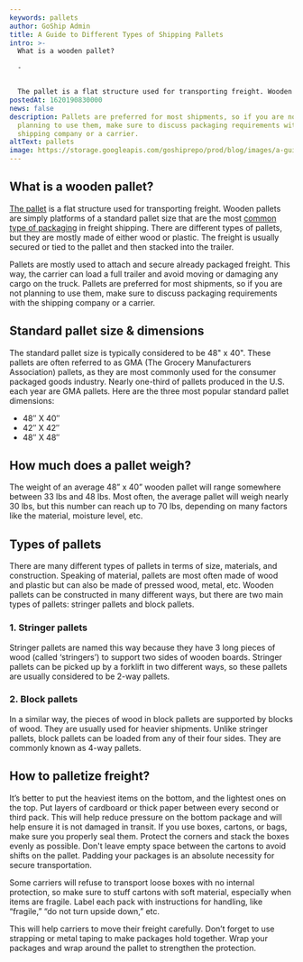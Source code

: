 ```yaml
---
keywords: pallets
author: GoShip Admin
title: A Guide to Different Types of Shipping Pallets
intro: >-
  What is a wooden pallet?

  -


  The pallet is a flat structure used for transporting freight. Wooden pallets are simply platforms of a standard pallet size that are the most common type of packaging in freight shipping. There are different types of pallets, but they are mostly made of either wood or plastic. The freight is usually secured or tied to the pallet and then stacked into the trailer. Pallets are mostly used to attach and secure already packaged freight. This way, the carrier can load a full trailer a
postedAt: 1620190830000
news: false
description: Pallets are preferred for most shipments, so if you are not
  planning to use them, make sure to discuss packaging requirements with the
  shipping company or a carrier.
altText: pallets
image: https://storage.googleapis.com/goshiprepo/prod/blog/images/a-guide-to-different-types-of-shipping-pallets.jpg
---
```

## What is a wooden pallet?

[The pallet](https://www.plslogistics.com/blog/10-tips-for-palletizing/) is a flat structure used for transporting freight. Wooden pallets are simply platforms of a standard pallet size that are the most [common type of packaging](https://www.goship.com/blog/package-vs-pallet-shipping/) in freight shipping. There are different types of pallets, but they are mostly made of either wood or plastic. The freight is usually secured or tied to the pallet and then stacked into the trailer. 

Pallets are mostly used to attach and secure already packaged freight. This way, the carrier can load a full trailer and avoid moving or damaging any cargo on the truck. Pallets are preferred for most shipments, so if you are not planning to use them, make sure to discuss packaging requirements with the shipping company or a carrier. [](https://www.goship.com/)

## Standard pallet size & dimensions

The standard pallet size is typically considered to be 48" x 40". These pallets are often referred to as GMA (The Grocery Manufacturers Association) pallets, as they are most commonly used for the consumer packaged goods industry. Nearly one-third of pallets produced in the U.S. each year are GMA pallets. Here are the three most popular standard pallet dimensions:

* 48″ X 40″
* 42″ X 42″
* 48″ X 48″

## How much does a pallet weigh?

The weight of an average 48” x 40” wooden pallet will range somewhere between 33 lbs and 48 lbs. Most often, the average pallet will weigh nearly 30 lbs, but this number can reach up to 70 lbs, depending on many factors like the material, moisture level, etc. [](https://www.goship.com/)

## Types of pallets

There are many different types of pallets in terms of size, materials, and construction. Speaking of material, pallets are most often made of wood and plastic but can also be made of pressed wood, metal, etc. Wooden pallets can be constructed in many different ways, but there are two main types of pallets: stringer pallets and block pallets.

### 1. Stringer pallets

Stringer pallets are named this way because they have 3 long pieces of wood (called ‘stringers’) to support two sides of wooden boards. Stringer pallets can be picked up by a forklift in two different ways, so these pallets are usually considered to be 2-way pallets.

### 2. Block pallets

In a similar way, the pieces of wood in block pallets are supported by blocks of wood. They are usually used for heavier shipments. Unlike stringer pallets, block pallets can be loaded from any of their four sides. They are commonly known as 4-way pallets.

## How to palletize freight?

It’s better to put the heaviest items on the bottom, and the lightest ones on the top. Put layers of cardboard or thick paper between every second or third pack. This will help reduce pressure on the bottom package and will help ensure it is not damaged in transit. If you use boxes, cartons, or bags, make sure you properly seal them. Protect the corners and stack the boxes evenly as possible. Don't leave empty space between the cartons to avoid shifts on the pallet. Padding your packages is an absolute necessity for secure transportation. 

Some carriers will refuse to transport loose boxes with no internal protection, so make sure to stuff cartons with soft material, especially when items are fragile. Label each pack with instructions for handling, like “fragile,” “do not turn upside down,” etc. 

This will help carriers to move their freight carefully. Don’t forget to use strapping or metal taping to make packages hold together. Wrap your packages and wrap around the pallet to strengthen the protection. [](https://www.goship.com/)